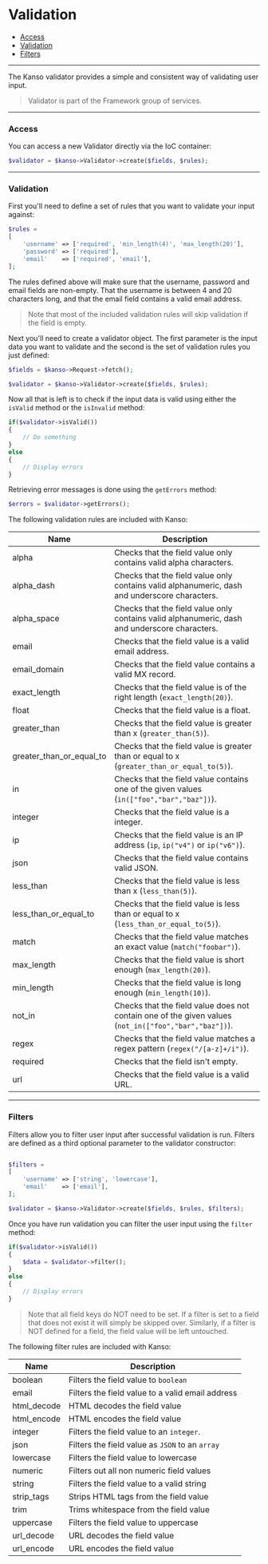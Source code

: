 # Validation

- [Access](#access)
- [Validation](#validation)
- [Filters](#filters)

--------------------------------------------------------

The Kanso validator provides a simple and consistent way of validating user input.

> Validator is part of the Framework group of services.

--------------------------------------------------------

### Access

You can access a new Validator directly via the IoC container:
```php
$validator = $kanso->Validator->create($fields, $rules);
```

--------------------------------------------------------

### Validation

First you'll need to define a set of rules that you want to validate your input against:
```php
$rules =
[
	'username' => ['required', 'min_length(4)', 'max_length(20)'],
	'password' => ['required'],
	'email'    => ['required', 'email'],
];
```

The rules defined above will make sure that the username, password and email fields are non-empty. That the username is between 4 and 20 characters long, and that the email field contains a valid email address.

> Note that most of the included validation rules will skip validation if the field is empty. 

Next you'll need to create a validator object. The first parameter is the input data you want to validate and the second is the set of validation rules you just defined:
```php
$fields = $kanso->Request->fetch(); 

$validator = $kanso->Validator->create($fields, $rules);
```

Now all that is left is to check if the input data is valid using either the `isValid` method or the `isInvalid` method:
```php
if($validator->isValid())
{
	// Do something
}
else
{
	// Display errors
}
```

Retrieving error messages is done using the `getErrors` method:
```php
$errors = $validator->getErrors();
```

The following validation rules are included with Kanso:

| Name                     | Description                                                                                             |
|--------------------------|---------------------------------------------------------------------------------------------------------|
| alpha                    | Checks that the field value only contains valid alpha characters.                                       |
| alpha_dash               | Checks that the field value only contains valid alphanumeric, dash and underscore characters.           |
| alpha_space              | Checks that the field value only contains valid alphanumeric, dash and underscore characters.           |
| email                    | Checks that the field value is a valid email address.                                                   |
| email_domain             | Checks that the field value contains a valid MX record.                                                 |
| exact_length             | Checks that the field value is of the right length (`exact_length(20)`).                                |
| float                    | Checks that the field value is a float.                                                                 |
| greater_than             | Checks that the field value is greater than x (`greater_than(5)`).                                      |
| greater_than_or_equal_to | Checks that the field value is greater than or equal to x (`greater_than_or_equal_to(5)`).              |
| in                       | Checks that the field value contains one of the given values (`in(["foo","bar","baz"])`).               |
| integer                  | Checks that the field value is a integer.                                                               |
| ip                       | Checks that the field value is an IP address (`ip`, `ip("v4")` or `ip("v6")`).                          |
| json                     | Checks that the field value contains valid JSON.                                                        |
| less_than                | Checks that the field value is less than x (`less_than(5)`).                                            |
| less_than_or_equal_to    | Checks that the field value is less than or equal to x (`less_than_or_equal_to(5)`).                    |
| match                    | Checks that the field value matches an exact value (`match("foobar")`).                                 |
| max_length               | Checks that the field value is short enough (`max_length(20)`).                                         |
| min_length               | Checks that the field value is long enough (`min_length(10)`).                                          |
| not_in                   | Checks that the field value does not contain one of the given values (`not_in(["foo","bar","baz"])`).   |
| regex                    | Checks that the field value matches a regex pattern (`regex("/[a-z]+/i")`).                             |
| required                 | Checks that the field isn't empty.                                                                      |
| url                      | Checks that the field value is a valid URL.                                                             |

--------------------------------------------------------

### Filters

Filters allow you to filter user input after successful validation is run. Filters are defined as a third optional parameter to the validator constructor:


```php

$filters =
[
	'username' => ['string', 'lowercase'],
	'email'    => ['email'],
];

$validator = $kanso->Validator->create($fields, $rules, $filters);
```

Once you have run validation you can filter the user input using the `filter` method:
```php
if($validator->isValid())
{
	$data = $validator->filter();
}
else
{
	// Display errors
}
```

> Note that all field keys do NOT need to be set. If a filter is set to a field that does not exist it will simply be skipped over. Similarly, if a filter is NOT defined for a field, the field value will be left untouched. 

The following filter rules are included with Kanso:

| Name        | Description                                      |
|-------------|--------------------------------------------------|
| boolean     | Filters the field value to `boolean`             |
| email       | Filters the field value to a valid email address |
| html_decode | HTML decodes the field value                     |
| html_encode | HTML encodes the field value                     |
| integer     | Filters the field value to an `integer`.         |
| json        | Filters the field value as `JSON` to an `array`  |
| lowercase   | Filters the field value to lowercase             |
| numeric     | Filters out all non numeric field values         |
| string      | Filters the field value to a valid string        |
| strip_tags  | Strips HTML tags from the field value            |
| trim        | Trims whitespace from the field value            |
| uppercase   | Filters the field value to uppercase             |
| url_decode  | URL decodes the field value                      |
| url_encode  | URL encodes the field value                      |
